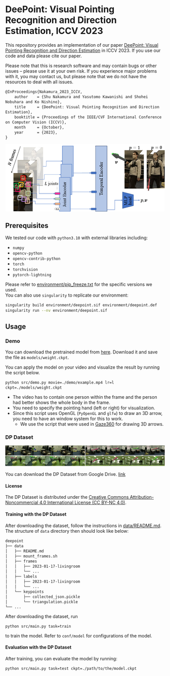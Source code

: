 # DeePoint: Visual Pointing Recognition and Direction Estimation, ICCV 2023

This repository provides an implementation of our paper [DeePoint: Visual Pointing Recognition and Direction Estimation]() in ICCV 2023. If you use our code and data please cite our paper.

Please note that this is research software and may contain bugs or other issues – please use it at your own risk. If you experience major problems with it, you may contact us, but please note that we do not have the resources to deal with all issues.


```
@InProceedings{Nakamura_2023_ICCV,
	author    = {Shu Nakamura and Yasutomo Kawanishi and Shohei Nobuhara and Ko Nishino},
	title     = {DeePoint: Visual Pointing Recognition and Direction Estimation},
	booktitle = {Proceedings of the IEEE/CVF International Conference on Computer Vision (ICCV)},
	month     = {October},
	year      = {2023},
}
```

![DeePoint Architecture](./img/DeePoint_architecture.jpg)

## Prerequisites
We tested our code with `python3.10` with external libraries including:
- `numpy`
- `opencv-python`
- `opencv-contrib-python`
- `torch`
- `torchvision`
- `pytorch-lightning`

Please refer to [environment/pip_freeze.txt](environment/pip_freeze.txt) for the specific versions we used.  
You can also use `singularity` to replicate our environment:
```bash
singularity build environment/deepoint.sif environment/deepoint.def
singularity run --nv environment/deepoint.sif
```

## Usage

### Demo
You can download the pretrained model from [here](https://drive.google.com/file/d/1I887Y_G27sPf6QaFfMDTJoHVcTR-pTR_/view?usp=drive_link).
Download it and save the file as `models/weight.ckpt`.

You can apply the model on your video and visualize the result by running the script below.
```
python src/demo.py movie=./demo/example.mp4 lr=l ckpt=./models/weight.ckpt
```
- The video has to contain one person within the frame and the person had better shows the whole body in the frame.
- You need to specify the pointing hand (left or right) for visualization.
- Since this script uses OpenGL (`PyOpenGL` and `glfw`) to draw an 3D arrow, you need to have an window system for this to work.
	- We use the script that were used in [Gaze360](https://github.com/erkil1452/gaze360) for drawing 3D arrows.

### DP Dataset

![Examples of the DP Dataset](./img/DPDataset_examples.jpg)

You can download the DP Dataset from Google Drive. [link](https://drive.google.com/drive/folders/1W_49HId_2FLFH0X9Ry8QiTTyaVt2Y0ks)

#### License
The DP Dataset is distributed under the [Creative Commons Attribution-Noncommercial 4.0 International License (CC BY-NC 4.0)](https://creativecommons.org/licenses/by-nc/4.0/).

#### Training with the DP Dataset
After downloading the dataset, follow the instructions in [data/README.md](data/README.md).
The structure of `data` directory then should look like below:
```
deepoint
├── data
│   ├── README.md
│   ├── mount_frames.sh
│   ├── frames
│   │   ├── 2023-01-17-livingroom
│   │   └── ...
│   ├── labels
│   │   ├── 2023-01-17-livingroom
│   │   └── ...
│   └── keypoints
│       ├── collected_json.pickle
│       └── triangulation.pickle
└── ...
```
After downloading the dataset, run
```
python src/main.py task=train
```
to train the model. Refer to `conf/model` for configurations of the model.

#### Evaluation with the DP Dataset
After training, you can evaluate the model by running:

```
python src/main.py task=test ckpt=./path/to/the/model.ckpt
```
